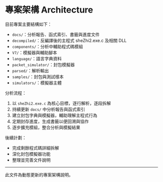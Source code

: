 
# 專案架構 Architecture

目前專案主要結構如下：

- `docs/`：分析報告、函式索引、書籤與進度文件  
- `decompiled/`：反編譯後的主程式 sheZhi2.exe.c 及相關 DLL  
- `components/`：分析中輔助程式碼模組  
- `V7/`：模擬器與輔助腳本  
- `language/`：語言字典資料  
- `packet_simulator/`：封包模擬器  
- `parsed/`：解析輸出  
- `samples/`：封包與測試樣本  
- `simulators/`：模擬器主體

分析流程：

1. 以 `sheZhi2.exe.c` 為核心目標，逐行解析，逐段拆解  
2. 持續更新 `docs/` 中分析報告與函式索引  
3. 建立封包字典與模擬器，輔助理解主程式行為  
4. 定期封存進度，生成書籤以便回溯與協作  
5. 逐步擴充模組，整合分析與模擬結果

後續計劃：

- 完成剩餘程式碼詳細拆解  
- 深化封包模擬器功能  
- 整理並完善文件說明

---

此文件為動態更新的專案架構說明。
